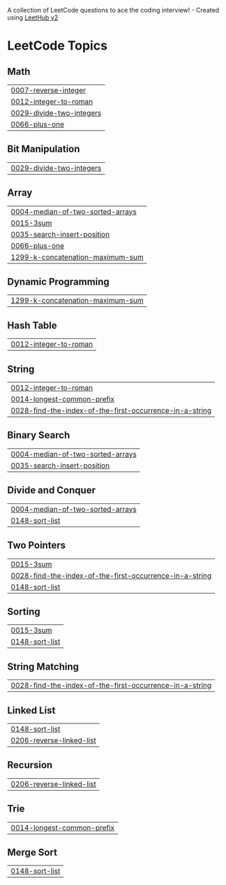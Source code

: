 A collection of LeetCode questions to ace the coding interview! - Created using [LeetHub v2](https://github.com/arunbhardwaj/LeetHub-2.0)
<!---LeetCode Topics Start-->
# LeetCode Topics
## Math
|  |
| ------- |
| [0007-reverse-integer](https://github.com/zakzak45/leetcode/tree/master/0007-reverse-integer) |
| [0012-integer-to-roman](https://github.com/zakzak45/leetcode/tree/master/0012-integer-to-roman) |
| [0029-divide-two-integers](https://github.com/zakzak45/leetcode/tree/master/0029-divide-two-integers) |
| [0066-plus-one](https://github.com/zakzak45/leetcode/tree/master/0066-plus-one) |
## Bit Manipulation
|  |
| ------- |
| [0029-divide-two-integers](https://github.com/zakzak45/leetcode/tree/master/0029-divide-two-integers) |
## Array
|  |
| ------- |
| [0004-median-of-two-sorted-arrays](https://github.com/zakzak45/leetcode/tree/master/0004-median-of-two-sorted-arrays) |
| [0015-3sum](https://github.com/zakzak45/leetcode/tree/master/0015-3sum) |
| [0035-search-insert-position](https://github.com/zakzak45/leetcode/tree/master/0035-search-insert-position) |
| [0066-plus-one](https://github.com/zakzak45/leetcode/tree/master/0066-plus-one) |
| [1299-k-concatenation-maximum-sum](https://github.com/zakzak45/leetcode/tree/master/1299-k-concatenation-maximum-sum) |
## Dynamic Programming
|  |
| ------- |
| [1299-k-concatenation-maximum-sum](https://github.com/zakzak45/leetcode/tree/master/1299-k-concatenation-maximum-sum) |
## Hash Table
|  |
| ------- |
| [0012-integer-to-roman](https://github.com/zakzak45/leetcode/tree/master/0012-integer-to-roman) |
## String
|  |
| ------- |
| [0012-integer-to-roman](https://github.com/zakzak45/leetcode/tree/master/0012-integer-to-roman) |
| [0014-longest-common-prefix](https://github.com/zakzak45/leetcode/tree/master/0014-longest-common-prefix) |
| [0028-find-the-index-of-the-first-occurrence-in-a-string](https://github.com/zakzak45/leetcode/tree/master/0028-find-the-index-of-the-first-occurrence-in-a-string) |
## Binary Search
|  |
| ------- |
| [0004-median-of-two-sorted-arrays](https://github.com/zakzak45/leetcode/tree/master/0004-median-of-two-sorted-arrays) |
| [0035-search-insert-position](https://github.com/zakzak45/leetcode/tree/master/0035-search-insert-position) |
## Divide and Conquer
|  |
| ------- |
| [0004-median-of-two-sorted-arrays](https://github.com/zakzak45/leetcode/tree/master/0004-median-of-two-sorted-arrays) |
| [0148-sort-list](https://github.com/zakzak45/leetcode/tree/master/0148-sort-list) |
## Two Pointers
|  |
| ------- |
| [0015-3sum](https://github.com/zakzak45/leetcode/tree/master/0015-3sum) |
| [0028-find-the-index-of-the-first-occurrence-in-a-string](https://github.com/zakzak45/leetcode/tree/master/0028-find-the-index-of-the-first-occurrence-in-a-string) |
| [0148-sort-list](https://github.com/zakzak45/leetcode/tree/master/0148-sort-list) |
## Sorting
|  |
| ------- |
| [0015-3sum](https://github.com/zakzak45/leetcode/tree/master/0015-3sum) |
| [0148-sort-list](https://github.com/zakzak45/leetcode/tree/master/0148-sort-list) |
## String Matching
|  |
| ------- |
| [0028-find-the-index-of-the-first-occurrence-in-a-string](https://github.com/zakzak45/leetcode/tree/master/0028-find-the-index-of-the-first-occurrence-in-a-string) |
## Linked List
|  |
| ------- |
| [0148-sort-list](https://github.com/zakzak45/leetcode/tree/master/0148-sort-list) |
| [0206-reverse-linked-list](https://github.com/zakzak45/leetcode/tree/master/0206-reverse-linked-list) |
## Recursion
|  |
| ------- |
| [0206-reverse-linked-list](https://github.com/zakzak45/leetcode/tree/master/0206-reverse-linked-list) |
## Trie
|  |
| ------- |
| [0014-longest-common-prefix](https://github.com/zakzak45/leetcode/tree/master/0014-longest-common-prefix) |
## Merge Sort
|  |
| ------- |
| [0148-sort-list](https://github.com/zakzak45/leetcode/tree/master/0148-sort-list) |
<!---LeetCode Topics End-->